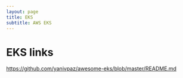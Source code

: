 ```yaml
---
layout: page
title: EKS
subtitle: AWS EKS
---
```


# EKS links
https://github.com/yanivpaz/awesome-eks/blob/master/README.md
